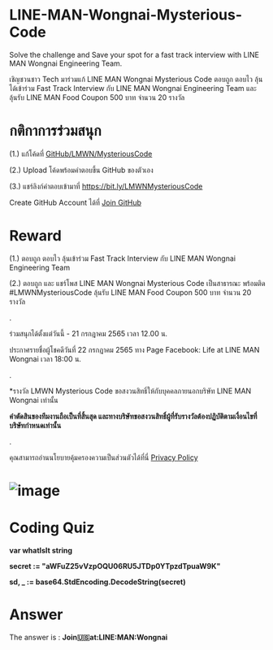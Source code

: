 # LINE-MAN-Wongnai-Mysterious-Code


Solve the challenge and Save your spot for a fast track interview with LINE MAN Wongnai Engineering Team.

เชิญชวนชาว Tech มาร่วมแก้ LINE MAN Wongnai Mysterious Code ตอบถูก ตอบไว ลุ้นได้เข้าร่วม Fast Track Interview กับ LINE MAN Wongnai Engineering Team และ ลุ้นรับ LINE MAN Food Coupon 500 บาท จำนวน 20 รางวัล


# กติกาการร่วมสนุก

 (1.) แก้โค้ดที่ [GitHub/LMWN/MysteriousCode](https://github.com/LINEMANWongnai/LINE-MAN-Wongnai-Mysterious-Code)
 
 (2.) Upload โค้ดพร้อมคำตอบขึ้น GitHub ของตัวเอง
 
 (3.) แชร์ลิงก์คำตอบเข้ามาที่ https://bit.ly/LMWNMysteriousCode
 
Create GitHub Account ได้ที่ [Join GitHub](https://github.com/)


# Reward

(1.) ตอบถูก ตอบไว ลุ้นเข้าร่วม Fast Track Interview กับ LINE MAN Wongnai Engineering Team


(2.) ตอบถูก และ แชร์โพส LINE MAN Wongnai Mysterious Code เป็นสาธารณะ พร้อมติด #LMWNMysteriousCode ลุ้นรับ LINE MAN Food Coupon 500 บาท จำนวน 20 รางวัล

.

ร่วมสนุกได้ตั้งแต่วันนี้ - 21 กรกฎาคม 2565 เวลา 12.00 น.


ประกาศรายชื่อผู้โชคดีวันที่ 22 กรกฎาคม 2565 ทาง Page Facebook: Life at LINE MAN Wongnai เวลา 18:00 น.

.

*รางวัล LMWN Mysterious Code ขอสงวนสิทธิ์ให้กับบุคคลภายนอกบริษัท LINE MAN Wongnai เท่านั้น


**คำตัดสินของทีมงานถือเป็นที่สิ้นสุด และทางบริษัทขอสงวนสิทธิ์ผู้ที่รับรางวัลต้องปฏิบัติตามเงื่อนไขที่บริษัทกำหนดเท่านั้น**

.

คุณสามารถอ่านนโยบายคุ้มครองความเป็นส่วนตัวได้ที่นี่ [Privacy Policy](https://drive.google.com/file/d/1Dpz7qocMKSZXdY2zIMXixd-dQLyI5ADa/view)



# ![image](https://user-images.githubusercontent.com/108649272/178962304-75130546-d912-41fe-95e2-44a1623f7c83.png)



# Coding Quiz


**var whatIsIt string**

**secret := "aWFuZ25vVzpOQU06RU5JTDp0YTpzdTpuaW9K"**

**sd, _ := base64.StdEncoding.DecodeString(secret)**

# Answer

The answer is : **Join:us:at:LINE:MAN:Wongnai**